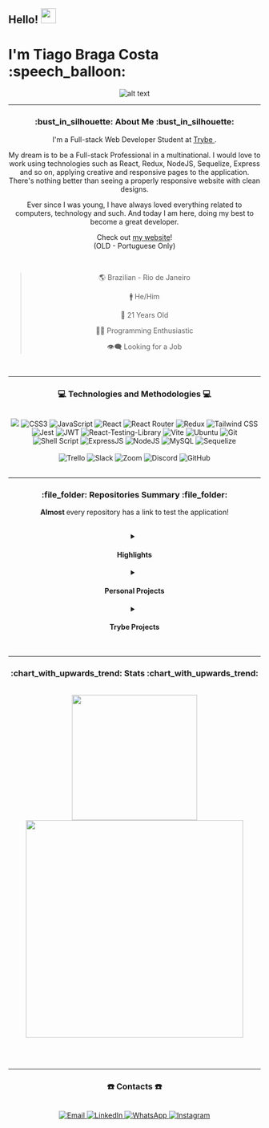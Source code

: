 
<h2> 
  Hello!
  <img src="https://camo.githubusercontent.com/8653492b3ab0c46cc580ad293f0555880ecf8ac82f0a761f17af1335e85e4de6/68747470733a2f2f71706c7573706963747572652e6f73732d636e2d6265696a696e672e616c6979756e63732e636f6d2f364c6a6a51412f48692e676966" width=30 />
</h2>
<h1> I'm Tiago Braga Costa  :speech_balloon: </h1>

<div align="center">
  
  ![alt text](https://i.pinimg.com/originals/74/5c/c9/745cc90fcc688569610f84bc5d2b2fd6.gif)
  
  <hr>

  <h3> :bust_in_silhouette: About Me :bust_in_silhouette: </h3>

  <p> 
    I'm a Full-stack Web Developer Student at <a href="https://www.betrybe.com/"> Trybe </a>.
  </p>

  <p>
    My dream is to be a Full-stack Professional in a multinational. I would love to work using technologies such as React, Redux, NodeJS, Sequelize, Express and so on, applying creative and responsive pages to the application.
    There's nothing better than seeing a properly responsive website with clean designs.
  </p>
  
  <p>
    Ever since I was young, I have always loved everything related to computers, technology and such. And today I am here, doing my best to become a great developer.
  </p>
  
  <span> Check out <a href="https://ztiagok.github.io/"> my website</a>! </span> <br>
  <span> (OLD - Portuguese Only) </span>
  
  <br>

 > 🌎 Brazilian - Rio de Janeiro
 >
 > 🚹 He/Him
 >
 > 🎂 21 Years Old
 >
 > 👨‍💻 Programming Enthusiastic
 >
 > 👁️‍🗨️ Looking for a Job
 
  <br />
  <hr />
  
  <h3> 💻 Technologies and Methodologies 💻 </h3>
  
  <br>
  
  <div>
    <img src="https://img.shields.io/badge/HTML5-E34F26?style=for-the-badge&logo=html5&logoColor=white">
    <img src="https://img.shields.io/badge/CSS3-1572B6?style=for-the-badge&logo=css3&logoColor=white" alt="CSS3" target="_blank">
    <img src="https://img.shields.io/badge/JavaScript-F7DF1E?style=for-the-badge&logo=javascript&logoColor=black" alt="JavaScript" target="_blank">
    <img src="https://img.shields.io/badge/React-20232A?style=for-the-badge&logo=react&logoColor=61DAFB" alt="React" target="_blank">
    <img src="https://img.shields.io/badge/React_Router-CA4245?style=for-the-badge&logo=react-router&logoColor=white" alt="React Router" target="_blank">
    <img src="https://img.shields.io/badge/Redux-593D88?style=for-the-badge&logo=redux&logoColor=white" alt="Redux" target="_blank">
    <img src="https://img.shields.io/badge/Tailwind_CSS-38B2AC?style=for-the-badge&logo=tailwind-css&logoColor=white" alt="Tailwind CSS" target="_blank">
    <img src="https://img.shields.io/badge/Jest-323330?style=for-the-badge&logo=Jest&logoColor=white" alt="Jest" target="_blank">
    <img src="https://img.shields.io/badge/JWT-000000?style=for-the-badge&logo=JSON%20web%20tokens&logoColor=white" alt="JWT" target="_blank">
    <img src="https://img.shields.io/badge/testing%20library-323330?style=for-the-badge&logo=testing-library&logoColor=red" alt="React-Testing-Library" target="_blank">
    <img src="https://img.shields.io/badge/Vite-B73BFE?style=for-the-badge&logo=vite&logoColor=FFD62E" alt="Vite" target="_blank">
    <img src="https://img.shields.io/badge/Ubuntu-E95420?style=for-the-badge&logo=ubuntu&logoColor=white" alt="Ubuntu" target="_blank">
    <img src="https://img.shields.io/badge/GIT-E44C30?style=for-the-badge&logo=git&logoColor=white" alt="Git" target="_blank">
    <img src="https://img.shields.io/badge/Shell_Script-121011?style=for-the-badge&logo=gnu-bash&logoColor=white" alt="Shell Script" target="_blank">
    <img src="https://img.shields.io/badge/Express.js-000000?style=for-the-badge&logo=express&logoColor=white" alt="ExpressJS" target="_blank">
    <img src="https://img.shields.io/badge/Node.js-339933?style=for-the-badge&logo=nodedotjs&logoColor=white" alt="NodeJS" target="_blank">
    <img src="https://img.shields.io/badge/MySQL-005C84?style=for-the-badge&logo=mysql&logoColor=white" alt="MySQL" target="_blank">
    <img src="https://img.shields.io/badge/Sequelize-52B0E7?style=for-the-badge&logo=Sequelize&logoColor=white" alt="Sequelize" target="_blank">
    <br><br>
    <img src="https://img.shields.io/badge/Trello-0052CC?style=for-the-badge&logo=trello&logoColor=white" alt="Trello" target="_blank">
    <img src="https://img.shields.io/badge/Slack-4A154B?style=for-the-badge&logo=slack&logoColor=white" alt="Slack" target="_blank">
    <img src="https://img.shields.io/badge/Zoom-2D8CFF?style=for-the-badge&logo=zoom&logoColor=white" alt="Zoom" target="_blank">
    <img src="https://img.shields.io/badge/Discord-7289DA?style=for-the-badge&logo=discord&logoColor=white" alt="Discord" target="_blank">
    <img src="https://img.shields.io/badge/GitHub-100000?style=for-the-badge&logo=github&logoColor=white" alt="GitHub" target="_blank">
    </div>
    
    
  
  <br>
  <hr>

  <h3> :file_folder: Repositories Summary :file_folder: </h3>

  <b> Almost </b> every repository has a link to test the application! </font>

  <br>
  
  <details>
  <summary> <h4> Highlights </h4> </summary>
    <div align="left">
      <span> 01) <a href="https://github.com/zTiagok/riot-launcher"> Riot Games Launcher </a> - Personal Project </span> <br>
      <span> 02) <a href="https://github.com/zTiagok/trybe-13.tryunfo"> Tryunfo </a> - Trybe Project </span>
    </div>
  </details>
  
  <details>
  <summary> <h4> Personal Projects </h4> </summary>

  <div align="left">
    <details>
    <summary> 01) - Riot Games Launcher </summary>
    <br>
      <div align="center">
     <a href="https://github.com/zTiagok/riot-launcher"><img width=200 src="https://www.riotgames.com/darkroom/800/87521fcaeca5867538ae7f46ac152740:2f8144e17957078916e41d2410c111c3/002-rg-2021-full-lockup-offwhite.jpg" alt="Riot Games Logo" target="_blank" /> </a>
      </div>
     <br>
     <span> <b> Status: </b> In Development ⚠ </span> <br>
     <span> <b> Version: </b> 1.0 (Not Commited) 🧪 </span> <br>
     <span> <b> Developers: </b> Tiago Braga Costa 👤 </span> <br> <br>
     <p> A Riot Games launcher replica. Using React, Redux and CSS without frameworks I try to simulate the functionality of the original launcher, but bringing other features to the application. </p>
     <p> You can check the repository <a href="https://github.com/zTiagok/riot-launcher"> right here</a>!</p>
     <br>
    </details>
  </div>
  </details>
  
  <details>
    <summary> <h4> Trybe Projects </h4> </summary>
    <br>
  <details>
    <summary> Fundamentals of Web Development </summary>
    <div align="left">
      <details>
        <summary> 01) - Lessons Learned </summary>
        <br>
        <span> <b> Status: </b> Finished ✔️ </span> <br>
        <span> <b> Conclusion Date: </b> 05/04/2022 📆 </span> <br>
         <span> <b> Version: </b> - 🧪 </span> <br>
         <span> <b> Developers: </b> Tiago Braga Costa 👤 </span> <br> <br>
         <p> My first project at Trybe, learning the basics of HTML and CSS. </p>  
         <p> You can check the repository <a href="https://github.com/zTiagok/trybe-01.lessons-learned"> right here</a>!</p>
         <br>
      </details>
      <details>
        <summary> 0️2) - Playground Functions </summary>
        <br>
        <span> <b> Status: </b> Finished ✔️ </span> <br>
        <span> <b> Conclusion Date: </b> 13/04/2022 📆 </span> <br>
         <span> <b> Version: </b> - 🧪 </span> <br>
         <span> <b> Developers: </b> Tiago Braga Costa 👤 </span> <br> <br>
         <p> Getting started with Javascript, I created functions to solve logic problems. </p>  
         <p> You can check the repository <a href="https://github.com/zTiagok/trybe-02.playground-functions"> right here</a>!</p>
         <br>
      </details>
      <details>
        <summary> 0️3) - Pixel Art </summary>
        <br>
        <span> <b> Status: </b> Finished ✔️ </span> <br>
        <span> <b> Conclusion Date: </b> 28/04/2022 📆 </span> <br>
         <span> <b> Version: </b> - 🧪 </span> <br>
         <span> <b> Developers: </b> Tiago Braga Costa 👤 </span> <br> <br>
         <p> An application designed to paint squares with random colors that are rendered whenever the page is reloaded. </p>  
         <p> You can check the repository <a href="https://github.com/zTiagok/trybe-03.pixel-art"> right here</a>!</p>
         <br>
      </details>
      <details>
        <summary> 0️4) - To Do List </summary>
        <br>
        <span> <b> Status: </b> Finished ✔️ </span> <br>
        <span> <b> Conclusion Date: </b> 29/04/2022 📆 </span> <br>
         <span> <b> Version: </b> - 🧪 </span> <br>
         <span> <b> Developers: </b> Tiago Braga Costa 👤 </span> <br> <br>
         <p> An application in which you can build a to-do list, with simple control over the items added. </p>  
         <p> You can check the repository <a href="https://github.com/zTiagok/trybe-04.todo-list"> right here</a>!</p>
         <br>
      </details>
      <details>
        <summary> 05) - Meme Generator </summary>
        <br>
        <span> <b> Status: </b> Finished ✔️ </span> <br>
        <span> <b> Conclusion Date: </b> 29/04/2022 📆 </span> <br>
         <span> <b> Version: </b> - 🧪 </span> <br>
         <span> <b> Developers: </b> Tiago Braga Costa 👤 </span> <br> <br>
         <p> A simple application to create a meme with images you upload and a text described at your will. </p>  
         <p> You can check the repository <a href="https://github.com/zTiagok/trybe-05.meme-generator"> right here</a>!</p>
         <br>
      </details>
      <details>
        <summary> 06) - Color Guess </summary>
        <br>
        <span> <b> Status: </b> Finished ✔️ </span> <br>
        <span> <b> Conclusion Date: </b> 30/04/2022 📆 </span> <br>
         <span> <b> Version: </b> - 🧪 </span> <br>
         <span> <b> Developers: </b> Tiago Braga Costa 👤 </span> <br> <br>
         <p> An application designed to try to match the color corresponding to the RGB code that appears on the page. </p>  
         <p> You can check the repository <a href="https://github.com/zTiagok/trybe-06.color-guess"> right here</a>!</p>
         <br>
      </details>
      <details>
        <summary> 07) - Mistery Letter </summary>
        <br>
        <span> <b> Status: </b> Finished ✔️ </span> <br>
        <span> <b> Conclusion Date: </b> 30/04/2022 📆 </span> <br>
         <span> <b> Version: </b> - 🧪 </span> <br>
         <span> <b> Developers: </b> Tiago Braga Costa 👤 </span> <br> <br>
         <p> An application that converts the input sentence into clippings that simulate parts of magazines and newspapers. </p>  
         <p> You can check the repository <a href="https://github.com/zTiagok/trybe-07.mistery-letter"> right here</a>!</p>
         <br>
      </details>
      <details>
        <summary> 08) - Trybewarts </summary>
        <br>
        <span> <b> Status: </b> Finished ✔️ </span> <br>
        <span> <b> Conclusion Date: </b> 10/05/2022 📆 </span> <br>
         <span> <b> Version: </b> - 🧪 </span> <br>
         <span> <b> Developers: </b> Tiago Braga Costa | <a href="https://www.linkedin.com/in/adan-filipe-almeida-bahia-840886a6/"> Adan Felipe Almeida Bahia </a> 👥 </span> <br> <br>
         <p> I'll add more info later! </p>  
         <p> You can check the repository <a href="https://github.com/zTiagok/trybe-08.trybewarts"> right here</a>!</p>
         <br>
      </details>
      <details>
        <summary> 09) - Javascript Unit Tests </summary>
        <br>
        <span> <b> Status: </b> Finished ✔️ </span> <br>
        <span> <b> Conclusion Date: </b> 16/05/2022 📆 </span> <br>
         <span> <b> Version: </b> - 🧪 </span> <br>
         <span> <b> Developers: </b> Tiago Braga Costa 👤 </span> <br> <br>
         <p> I'll add more info later! </p>  
         <p> You can check the repository <a href="https://github.com/zTiagok/trybe-09.javascript-unit-tests"> right here</a>!</p>
         <br>
      </details>
      <details>
        <summary> 10) - Zoo Functions </summary>
        <br>
        <span> <b> Status: </b> Finished ✔️ </span> <br>
        <span> <b> Conclusion Date: </b> 27/05/2022 📆 </span> <br>
         <span> <b> Version: </b> - 🧪 </span> <br>
         <span> <b> Developers: </b> Tiago Braga Costa 👤 </span> <br> <br>
         <p> I'll add more info later! </p>  
         <p> You can check the repository <a href="https://github.com/zTiagok/trybe-10.zoo-functions"> right here</a>!</p>
         <br>
         </div>
      </details>
    <details>
      <summary> Front-end Development </summary>
      <div align="left">
      <details>
        <summary> 11) - Shopping Cart </summary>
        <br>
        <span> <b> Status: </b> Finished ✔️ </span> <br>
        <span> <b> Conclusion Date: </b> 09/06/2022 📆 </span> <br>
         <span> <b> Version: </b> - 🧪 </span> <br>
         <span> <b> Developers: </b> Tiago Braga Costa 👤 </span> <br> <br>
         <p> I'll add more info later! </p>  
         <p> You can check the repository <a href="https://github.com/zTiagok/trybe-11.shopping-cart"> right here</a>!</p>
         <br>
      </details>
      <details>
        <summary> 12) - Solar System </summary>
        <br>
        <span> <b> Status: </b> Finished ✔️ </span> <br>
        <span> <b> Conclusion Date: </b> 21/06/2022 📆 </span> <br>
         <span> <b> Version: </b> - 🧪 </span> <br>
         <span> <b> Developers: </b> Tiago Braga Costa 👤 </span> <br> <br>
         <p> I'll add more info later! </p>  
         <p> You can check the repository <a href="https://github.com/zTiagok/trybe-12.solar-system"> right here</a>!</p>
         <br>
      </details>
      <details>
        <summary> 13) - Tryunfo </summary>
        <br>
        <span> <b> Status: </b> Finished ✔️ </span> <br>
        <span> <b> Conclusion Date: </b> 27/06/2022 📆 </span> <br>
         <span> <b> Version: </b> - 🧪 </span> <br>
         <span> <b> Developers: </b> Tiago Braga Costa 👤 </span> <br> <br>
         <p> I'll add more info later! </p>  
         <p> You can check the repository <a href="https://github.com/zTiagok/trybe-13.tryunfo"> right here</a>!</p>
         <br>
      </details>
      <details>
        <summary> 14) - Trybetunes </summary>
        <br>
        <span> <b> Status: </b> Finished ✔️ </span> <br>
        <span> <b> Conclusion Date: </b> 08/07/2022 📆 </span> <br>
         <span> <b> Version: </b> - 🧪 </span> <br>
         <span> <b> Developers: </b> Tiago Braga Costa 👤 </span> <br> <br>
         <p> I'll add more info later! </p>  
         <p> You can check the repository <a href="https://github.com/zTiagok/trybe-14.trybetunes"> right here</a>!</p>
         <br>
      </details>
      <details>
        <summary> 15) - Online Store </summary>
        <br>
        <span> <b> Status: </b> Finished ✔️ </span> <br>
        <span> <b> Conclusion Date: </b> 14/07/2022 📆 </span> <br>
         <span> <b> Version: </b> - 🧪 </span> <br>
         <span> <b> Developers: </b> Tiago Braga Costa | <a href="https://www.linkedin.com/in/ricardo-caselati/"> Ricardo Caselati </a> | Carlos Roberto | <a href="https://www.linkedin.com/in/heitor-gontijo-bb92011bb/"> Heitor Gontijo </a> | Leonardo Kern 👥 </span> <br> <br>
         <p> I'll add more info later! </p>  
         <p> You can check the repository <a href="https://github.com/zTiagok/trybe-15.online-store"> right here</a>!</p>
         <br>
      </details>
      <details>
        <summary> 16) - React Testing Libraries </summary>
        <br>
        <span> <b> Status: </b> Finished ✔️ </span> <br>
        <span> <b> Conclusion Date: </b> 26/07/2022 📆 </span> <br>
         <span> <b> Version: </b> - 🧪 </span> <br>
         <span> <b> Developers: </b> Tiago Braga Costa 👤 </span> <br> <br>
         <p> I'll add more info later! </p>  
         <p> You can check the repository <a href="https://github.com/zTiagok/trybe-16.react-testing-library"> right here</a>!</p>
         <br>
      </details>
      <details>
        <summary> 17) - Trybewallet </summary>
        <br>
        <span> <b> Status: </b> Finished ✔️ </span> <br>
        <span> <b> Conclusion Date: </b> 02/08/2022 📆 </span> <br>
         <span> <b> Version: </b> - 🧪 </span> <br>
         <span> <b> Developers: </b> Tiago Braga Costa 👤 </span> <br> <br>
         <p> I'll add more info later! </p>  
         <p> You can check the repository <a href="https://github.com/zTiagok/trybe-17.trybewallet"> right here</a>!</p>
         <br>
      </details>
      <details>
        <summary> 18) - Trivia </summary>
        <br>
        <span> <b> Status: </b> Finished ✔️ </span> <br>
        <span> <b> Conclusion Date: </b> 15/08/2022 📆 </span> <br>
         <span> <b> Version: </b> - 🧪 </span> <br>
         <span> <b> Developers: </b> Tiago Braga Costa | <a href="https://www.linkedin.com/in/adan-filipe-almeida-bahia-840886a6/"> Adan Felipe Almeida Bahia </a> | <a href="https://www.linkedin.com/in/fernando-jorge-monteiro/"> Fernando Jorge Monteiro </a> | <a href="https://www.linkedin.com/in/raissa-vasconcelos-a09272216"> Raissa Vasconcelos </a> | <a href="https://www.linkedin.com/in/raphael-sant-ana-506715230/"> Raphael Sant'Ana </a> | Thaysa Fernanda Quintão Dias  👥 </span> <br> <br>
         <p> I'll add more info later! </p>  
         <p> You can check the repository <a href="https://github.com/zTiagok/trybe-18.trivia"> right here</a>!</p>
         <br>
      </details>
      <details>
        <summary> 19) - Star Wars Filters </summary>
        <br>
        <span> <b> Status: </b> Finished ✔️ </span> <br>
        <span> <b> Conclusion Date: </b> 23/08/2022 📆 </span> <br>
         <span> <b> Version: </b> - 🧪 </span> <br>
         <span> <b> Developers: </b> Tiago Braga Costa 👤 </span> <br> <br>
         <p> I'll add more info later! </p>  
         <p> You can check the repository <a href="https://github.com/zTiagok/trybe-19.star-wars-filters"> right here</a>!</p>
         <br>
      </details>
    </details>
  </details>

  <br>
  <hr>

  <h3> :chart_with_upwards_trend: Stats :chart_with_upwards_trend: </h3>
  
  <br>

  <img width="250em" src="https://github-readme-stats.vercel.app/api/top-langs/?username=zTiagok" />
  <img width="433.5em" src="https://github-readme-stats.vercel.app/api?username=zTiagok" />
  
  <br><br>
  <hr>

  <h3> ☎️ Contacts ☎️ </h3>
  
  <br>
  
  <div>
    <a href="mailto:ztiagok@gmail.com"> <img src="https://img.shields.io/badge/-Gmail-%23333?style=for-the-badge&logo=gmail&logoColor=white" target="_blank" alt="Email"> </a>
    <a href="https://www.linkedin.com/in/ztiagok/" target="_blank"> <img src="https://img.shields.io/badge/-LinkedIn-%230077B5?style=for-the-badge&logo=linkedin&logoColor=white" alt="LinkedIn" target="_blank"> </a>
    <a href="https://wa.me/5524988116847"> <img src="https://img.shields.io/badge/WhatsApp-25D366?style=for-the-badge&logo=whatsapp&logoColor=white" alt="WhatsApp"> </a>
        <a href="https://www.instagram.com/z.tiago.k/"> <img src="https://img.shields.io/badge/Instagram-E4405F?style=for-the-badge&logo=instagram&logoColor=white" alt="Instagram"> </a>
  </div>

  <br>
</div>
    



